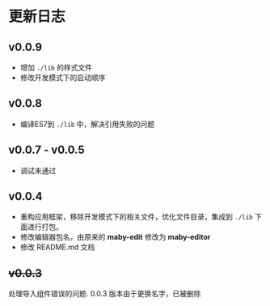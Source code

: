 更新日志
=========

v0.0.9
------
  - 增加 `./lib` 的样式文件
  - 修改开发模式下的启动顺序

v0.0.8
------
  - 编译ES7到 `./lib` 中，解决引用失败的问题

v0.0.7 - v0.0.5
------
  - 调试未通过

v0.0.4
------
  - 重构应用框架，移除开发模式下的相关文件，优化文件目录，集成到 `./lib` 下面进行打包。
  - 修改编辑器包名，由原来的 **maby-edit** 修改为 **maby-editor**
  - 修改 README.md 文档

~~v0.0.3~~
------

处理导入组件错误的问题.
0.0.3 版本由于更换名字，已被删除
